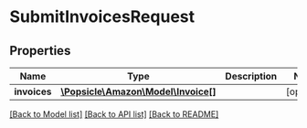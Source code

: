 # SubmitInvoicesRequest

## Properties
Name | Type | Description | Notes
------------ | ------------- | ------------- | -------------
**invoices** | [**\Popsicle\Amazon\Model\Invoice[]**](Invoice.md) |  | [optional] 

[[Back to Model list]](../../README.md#documentation-for-models) [[Back to API list]](../../README.md#documentation-for-api-endpoints) [[Back to README]](../../README.md)

